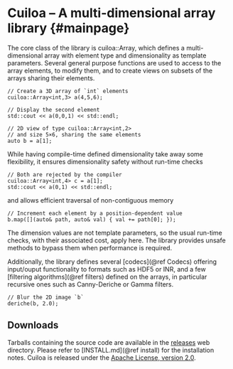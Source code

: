 # Cuiloa – A multi-dimensional array library	{#mainpage}

The core class of the library is cuiloa::Array, which defines a
multi-dimensional array with element type and dimensionality as template
parameters. Several general purpose functions are used to access
to the array elements, to modify them, and to create views on subsets
of the arrays sharing their elements.

~~~
// Create a 3D array of `int` elements
cuiloa::Array<int,3> a(4,5,6);

// Display the second element
std::cout << a(0,0,1) << std::endl;

// 2D view of type cuiloa::Array<int,2>
// and size 5×6, sharing the same elements
auto b = a[1];
~~~

While having compile-time defined dimensionality take away some
flexibility, it ensures dimensionality safety without run-time checks

~~~
// Both are rejected by the compiler
cuiloa::Array<int,4> c = a[1];
std::cout << a(0,1) << std::endl;
~~~

and allows efficient traversal of non-contiguous memory

~~~
// Increment each element by a position-dependent value
b.map([](auto& path, auto& val) { val += path[0]; });
~~~

The dimension values are not template parameters, so the usual run-time
checks, with their associated cost, apply here. The library provides
unsafe methods to bypass them when performance is required.

Additionally, the library defines several [codecs](@ref Codecs) offering
input/ouput functionality to formats such as HDF5 or INR, and a few
[filtering algorithms](@ref filters) defined on the arrays, in particular
recursive ones such as Canny-Deriche or Gamma filters.

~~~
// Blur the 2D image `b`
deriche(b, 2.0);
~~~

## Downloads

Tarballs containing the source code are available in the
[releases](http://emilien.tlapale.com/data/cuiloa) web directory.
Please refer to [INSTALL.md](@ref install) for the installation notes.
Cuiloa is released under the
[Apache License, version 2.0](http://www.apache.org/licenses/LICENSE-2.0).

